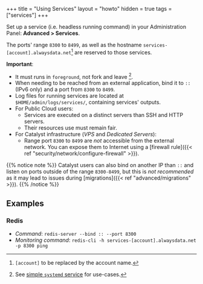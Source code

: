 +++
title = "Using Services"
layout = "howto"
hidden = true
tags = ["services"]
+++

Set up a service (i.e. headless running command) in your Administration Panel: **Advanced > Services**.

The ports' range `8300` to `8499`, as well as the hostname `services-[account].alwaysdata.net`[^1] are reserved to those services.

**Important**:

- It must runs in `foreground`, not fork and leave [^2].
- When needing to be reached from an external application, bind it to `::` (IPv6 only) and a port from `8300` to `8499`.
- Log files for running services are located at `$HOME/admin/logs/services/`, containing services' outputs.
- For Public Cloud users:
  - Services are executed on a distinct servers than SSH and HTTP servers.
  - Their resources use must remain fair.
- For Catalyst infrastructure (*VPS* and *Dedicated Servers*):
	- Range port `8300` to `8499` are *not* accessible from the external network. You can expose them to Internet using a [firewall rule]({{< ref "security/network/configure-firewall" >}}).

{{% notice note %}}
Catalyst users can also bind on another IP than `::` and listen on ports outside of the range `8300-8499`, but this is *not recommended* as it may lead to issues during [migrations]({{< ref "advanced/migrations" >}}).
{{% /notice %}}

## Examples

### Redis

- *Command*: `redis-server --bind :: --port 8300`
- *Monitoring command*: `redis-cli -h services-[account].alwaysdata.net -p 8300 ping`

[^1]: `[account]` to be replaced by the account name.
[^2]: See [simple `systemd` service](https://www.freedesktop.org/software/systemd/man/systemd.service.html#Type=) for use-cases.
